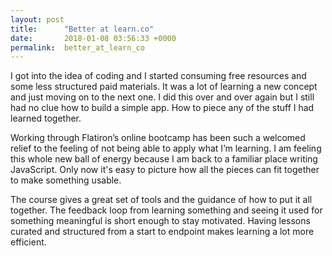 ```yaml
---
layout: post
title:      "Better at learn.co"
date:       2018-01-08 03:56:33 +0000
permalink:  better_at_learn_co
---
```



I got into the idea of coding and I started consuming free resources and some less structured paid materials. It was a lot of learning a new concept and just moving on to the next one. I did this over and over again but I still had no clue how to build a simple app. How to piece any of the stuff I had learned together.
 
Working through Flatiron’s online bootcamp has been such a welcomed relief to the feeling of not being able to apply what I’m learning. I am feeling this whole new ball of energy because I am back to a familiar place writing JavaScript. Only now it's easy to picture how all the pieces can fit together to make something usable.

The course gives a great set of tools and the guidance of how to put it all together. The feedback loop from learning something and seeing it used for something meaningful is short enough to stay motivated. Having lessons curated and structured from a start to endpoint makes learning a lot more efficient.

